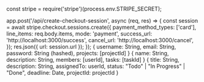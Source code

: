 const stripe = require('stripe')(process.env.STRIPE_SECRET);

app.post('/api/create-checkout-session', async (req, res) => {
  const session = await stripe.checkout.sessions.create({
    payment_method_types: ['card'],
    line_items: req.body.items,
    mode: 'payment',
    success_url: 'http://localhost:3000/success',
    cancel_url: 'http://localhost:3000/cancel',
  });
  res.json({ url: session.url });
});
{
  username: String,
  email: String,
  password: String (hashed),
  projects: [projectId]
}
{
  name: String,
  description: String,
  members: [userId],
  tasks: [taskId]
}
{
  title: String,
  description: String,
  assignedTo: userId,
  status: "Todo" | "In Progress" | "Done",
  deadline: Date,
  projectId: projectId
}
